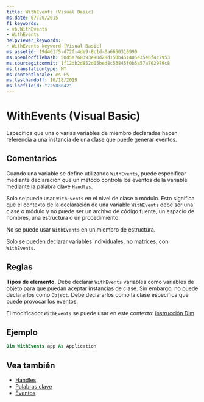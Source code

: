 ```yaml
---
title: WithEvents (Visual Basic)
ms.date: 07/20/2015
f1_keywords:
- vb.WithEvents
- WithEvents
helpviewer_keywords:
- WithEvents keyword [Visual Basic]
ms.assetid: 19d461f5-d72f-4de9-8c1d-0a6650316990
ms.openlocfilehash: 50d5a768393e90d28d150b451405e35e6f4c7953
ms.sourcegitcommit: 1f12db2d852d05bed8c53845f0b5a57a762979c8
ms.translationtype: MT
ms.contentlocale: es-ES
ms.lasthandoff: 10/18/2019
ms.locfileid: "72583042"
---
```

# <a name="withevents-visual-basic"></a>WithEvents (Visual Basic)
Especifica que una o varias variables de miembro declaradas hacen referencia a una instancia de una clase que puede generar eventos.

## <a name="remarks"></a>Comentarios

Cuando una variable se define utilizando `WithEvents`, puede especificar mediante declaración que un método controla los eventos de la variable mediante la palabra clave `Handles`.

Solo se puede usar `WithEvents` en el nivel de clase o módulo. Esto significa que el contexto de la declaración de una variable `WithEvents` debe ser una clase o módulo y no puede ser un archivo de código fuente, un espacio de nombres, una estructura o un procedimiento.

No se puede usar `WithEvents` en un miembro de estructura.

Solo se pueden declarar variables individuales, no matrices, con `WithEvents`.

## <a name="rules"></a>Reglas

**Tipos de elemento.** Debe declarar `WithEvents` variables como variables de objeto para que puedan aceptar instancias de clase. Sin embargo, no puede declararlos como `Object`. Debe declararlos como la clase específica que puede provocar los eventos.

El modificador `WithEvents` se puede usar en este contexto: [instrucción Dim](../../../visual-basic/language-reference/statements/dim-statement.md)

## <a name="example"></a>Ejemplo

```vb
Dim WithEvents app As Application
```

## <a name="see-also"></a>Vea también

- [Handles](../../../visual-basic/language-reference/statements/handles-clause.md)
- [Palabras clave](../../../visual-basic/language-reference/keywords/index.md)
- [Eventos](../../../visual-basic/programming-guide/language-features/events/index.md)
